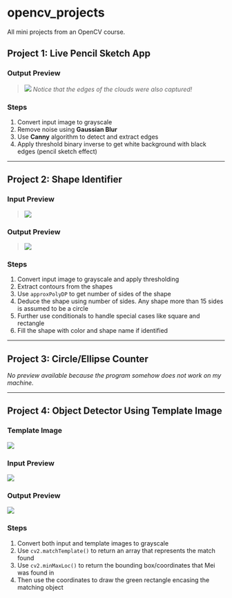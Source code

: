 # opencv_projects
All mini projects from an OpenCV course.

## Project 1: Live Pencil Sketch App

### Output Preview
> ![](https://i.imgur.com/VkFQN0W.png)
> *Notice that the edges of the clouds were also captured!*

### Steps
1. Convert input image to grayscale
2. Remove noise using **Gaussian Blur**
3. Use **Canny** algorithm to detect and extract edges
4. Apply threshold binary inverse to get white background with black edges (pencil sketch effect)

---

## Project 2: Shape Identifier

### Input Preview
> ![](https://i.imgur.com/7k2zOqo.png)

### Output Preview
> ![](https://i.imgur.com/qOrPMWa.png)

### Steps
1. Convert input image to grayscale and apply thresholding
2. Extract contours from the shapes
3. Use `approxPolyDP` to get number of sides of the shape
4. Deduce the shape using number of sides. Any shape more than 15 sides is assumed to be a circle
5. Further use conditionals to handle special cases like square and rectangle
6. Fill the shape with color and shape name if identified

---

## Project 3: Circle/Ellipse Counter
*No preview available because the program somehow does not work on my machine.*

---

## Project 4: Object Detector Using Template Image

### Template Image
![](https://i.imgur.com/XjCrIAH.png)

### Input Preview
![](https://i.imgur.com/pjDD4dx.png)

### Output Preview
![](https://i.imgur.com/414KJFU.png)

### Steps
1. Convert both input and template images to grayscale
2. Use `cv2.matchTemplate()` to return an array that represents the match found
3. Use `cv2.minMaxLoc()` to return the bounding box/coordinates that Mei was found in
4. Then use the coordinates to draw the green rectangle encasing the matching object






